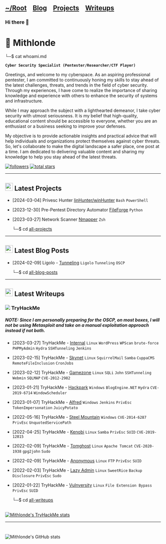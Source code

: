 <h2 class="menu-header" id="main">
<a href="https://github.com/Mithlonde/Mithlonde">~/Root</a>&#xA0;&#xA0;&#xA0;
<a href="https://github.com/Mithlonde/Mithlonde/blob/main/blog/index.md">Blog</a>&#xA0;&#xA0;&#xA0;
<a href="https://github.com/Mithlonde/Mithlonde/blob/main/projects/index.md">Projects</a>&#xA0;&#xA0;&#xA0;
<a href="https://github.com/Mithlonde/Mithlonde/blob/main/all-writeups.md">Writeups</a>&#xA0;&#xA0;&#xA0;
</h2>

### Hi there 👋

# 👾 Mithlonde
└─$ cat whoami.md

**`Cyber Security Specialist (Pentester/Researcher/CTF Player)`**

Greetings, and welcome to my cyberspace. As an aspiring professional pentester, I am committed to continuously honing my skills to stay ahead of the latest challenges, threats, and trends in the field of cyber security. Through my experiences, I have come to realize the importance of sharing knowledge and experience with others to enhance the security of systems and infrastructure.

While I may approach the subject with a lighthearted demeanor, I take cyber security with utmost seriousness. It is my belief that high-quality, educational content should be accessible to everyone, whether you are an enthusiast or a business seeking to improve your defenses.

My objective is to provide actionable insights and practical advice that will help individuals and organizations protect themselves against cyber threats. So, let's collaborate to make the digital landscape a safer place, one post at a time. I am dedicated to delivering valuable content and sharing my knowledge to help you stay ahead of the latest threats.

   <p align="left">
      <a href="https://github.com/Mithlonde?tab=followers">
         <img alt="followers" title="Follow me on Github" src="https://custom-icon-badges.demolab.com/github/followers/Mithlonde?color=236ad3&labelColor=1155ba&style=for-the-badge&logo=person-add&label=Follow&logoColor=white"/></a>
      <a href="https://github.com/Mithlonde?tab=repositories&sort=stargazers">
         <img alt="total stars" title="Total stars on GitHub" src="https://custom-icon-badges.demolab.com/github/stars/Mithlonde?color=55960c&style=for-the-badge&labelColor=488207&logo=star"/></a>
   </p>

---

<!--PROJECTS COLUMN-->

## <img src="https://cdn-icons-png.flaticon.com/512/1005/1005141.png" width="25" height="25"/> Latest Projects

- [2024-03-04] Privesc Hunter [linHunter/winHunter](https://github.com/Mithlonde/Hunter) `Bash` `PowerShell`
- [2023-12-30] Pre-Pentest Directory Automator [FileForge](https://github.com/Mithlonde/FileForge) `Python`
- [2023-03-27] Network Scanner [Nmapper](https://github.com/Mithlonde/Nmapper) `Zsh`

  └─$ cd <a href="https://github.com/Mithlonde/projects">all-projects</a>

---

<!--BLOG COLUMN-->

## <img src="https://cdn-icons-png.flaticon.com/128/9360/9360595.png" width="25" height="25"/> Latest Blog Posts

- [2024-02-09] Ligolo - [Tunneling](https://github.com/Mithlonde/Mithlonde/blob/main/blog/tunneling.md) `Ligolo` `Tunneling` `OSCP`
  
   └─$ cd <a href="https://github.com/Mithlonde/blog">all-blog-posts</a>

---

<!--THM COLUMN-->

## <img src="https://cdn-icons-png.flaticon.com/128/1313/1313837.png" width="25" height="25"/> Latest Writeups 

### <img src="https://api.iconify.design/simple-icons/tryhackme.svg?color=%23c11111&width=20&height=20"> TryHackMe

##### NOTE: Since I am personally preparing for the OSCP, on most boxes, I will not be using **Metasploit** and take on a manual exploitation approach instead if not both.
- [2023-03-27] TryHackMe - [Internal](https://github.com/Mithlonde/Mithlonde/blob/main/thm/2023-03-27-Internal.md) `Linux` `WordPress` `WPScan` `brute-force` `PHPMyAdmin` `Hydra` `SSHTunneling` `Jenkins`
- [2023-02-15] TryHackMe - [Skynet](https://github.com/Mithlonde/Mithlonde/blob/main/thm/2023-02-15-skynet.md) `Linux` `SquirrelMail` `Samba` `CuppaCMS` `RemoteFileInclusion` `CronJobs`
- [2023-02-12] TryHackMe - [Gamezone](https://github.com/Mithlonde/Mithlonde/blob/main/thm/2023-02-12-gamezone.md) `Linux` `SQLi` `John` `SSHTunneling` `Webmin` `SQLMAP` `CVE-2012-2982`
- [2023-01-21] TryHackMe - [Hackpark](https://github.com/Mithlonde/Mithlonde/blob/main/thm/2023-01-21-hackpark.md) `Windows` `BlogEngine.NET` `Hydra` `CVE-2019-6714` `WindowScheduler`
- [2023-01-07] TryHackMe - [Alfred](https://github.com/Mithlonde/Mithlonde/blob/main/thm/2023-01-07-alfred.md) `Windows` `Jenkins` `PrivEsc` `TokenImpersonation` `JuicyPotato`
- [2022-05-16] TryHackMe - [Steel Mountain](https://github.com/Mithlonde/Mithlonde/blob/main/thm/2022-05-16-steel-mountain.md) `Windows` `CVE-2014-6287` `PrivEsc` `UnquotedServicePath`
- [2022-04-25] TryHackMe - [Kenobi](https://github.com/Mithlonde/Mithlonde/blob/main/thm/2022-04-25-Kenobi.md) `Linux` `Samba` `PrivEsc` `SUID` `CVE-2019-12815`
- [2022-02-09] TryHackMe - [Tomghost](https://github.com/Mithlonde/Mithlonde/blob/main/thm/2022-02-09-tomghost.md) `Linux` `Apache Tomcat` `CVE-2020-1938` `gpg2john` `Sudo`
- [2022-02-09] TryHackMe - [Anonymous](https://github.com/Mithlonde/Mithlonde/blob/main/thm/2022-02-09-anonymous.md) `Linux` `FTP` `PrivEsc` `SUID`
- [2022-02-03] TryHackMe - [Lazy Admin](https://github.com/Mithlonde/Mithlonde/blob/main/thm/2022-02-03-lazy-admin.md) `Linux` `SweetRice` `Backup Disclosure` `PrivEsc` `Sudo`
- [2022-01-22] TryHackMe - [Vulnversity](https://github.com/Mithlonde/Mithlonde/blob/main/thm/2022-01-22-Vulnversity.md) `Linux` `File Extension Bypass` `PrivEsc` `SUID`

  └─$ cd <a href="https://github.com/Mithlonde/Mithlonde/blob/main/all-writeups.md">all-writeups</a>

<br />

<a href="https://tryhackme.com/p/Mithlonde" rel="nofollow">
  <img src="https://tryhackme-badges.s3.amazonaws.com/Mithlonde.png" alt="Mithlonde's TryHackMe stats">
</a>

---

<!--HTB COLUMN-->

#

![Mithlonde's GitHub stats](https://github-readme-stats.vercel.app/api?username=Mithlonde&theme=dark)
<!--https://github.com/anuraghazra/github-readme-stats#demo-->
